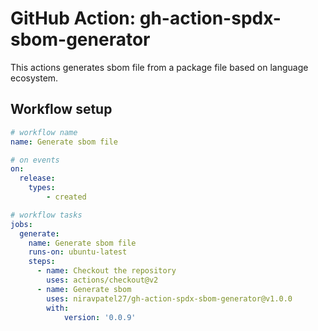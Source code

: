 # GitHub Action: gh-action-spdx-sbom-generator

This actions generates sbom file from a package file based on language ecosystem.

## Workflow setup

```yaml
# workflow name
name: Generate sbom file

# on events
on:
  release:
    types:
        - created

# workflow tasks
jobs:
  generate:
    name: Generate sbom file
    runs-on: ubuntu-latest
    steps:
      - name: Checkout the repository
        uses: actions/checkout@v2
      - name: Generate sbom
        uses: niravpatel27/gh-action-spdx-sbom-generator@v1.0.0
        with:
            version: '0.0.9'
```
